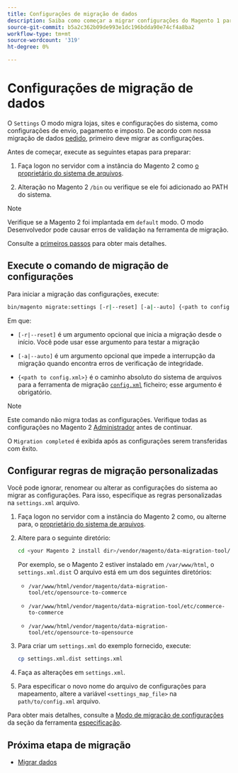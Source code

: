```yaml
---
title: Configurações de migração de dados
description: Saiba como começar a migrar configurações do Magento 1 para o Magento 2 com o [!DNL Data Migration Tool].
source-git-commit: b5a2c362b09de993e1dc196bdda90e74cf4a8ba2
workflow-type: tm+mt
source-wordcount: '319'
ht-degree: 0%

---
```



# Configurações de migração de dados

O `Settings` O modo migra lojas, sites e configurações do sistema, como configurações de envio, pagamento e imposto. De acordo com nossa migração de dados [pedido](overview.md#migration-order), primeiro deve migrar as configurações.

Antes de começar, execute as seguintes etapas para preparar:

1. Faça logon no servidor com a instância do Magento 2 como [o proprietário do sistema de arquivos](https://devdocs.magento.com/guides/v2.4/install-gde/prereq/file-sys-perms-over.html).

1. Alteração no Magento 2 `/bin` ou verifique se ele foi adicionado ao PATH do sistema.

>[!NOTE]
>
>Verifique se a Magento 2 foi implantada em `default` modo. O modo Desenvolvedor pode causar erros de validação na ferramenta de migração.


Consulte a [primeiros passos](overview.md#first-steps) para obter mais detalhes.

## Execute o comando de migração de configurações

Para iniciar a migração das configurações, execute:

```bash
bin/magento migrate:settings [-r|--reset] [-a|--auto] {<path to config.xml>}
```

Em que:

* `[-r|--reset]` é um argumento opcional que inicia a migração desde o início. Você pode usar esse argumento para testar a migração

* `[-a|--auto]` é um argumento opcional que impede a interrupção da migração quando encontra erros de verificação de integridade.

* `{<path to config.xml>}` é o caminho absoluto do sistema de arquivos para a ferramenta de migração [`config.xml`](../configure.md#configure-migration-in-vendor-folder) ficheiro; esse argumento é obrigatório.

>[!NOTE]
>
>Este comando não migra todas as configurações. Verifique todas as configurações no Magento 2 [Administrador](https://glossary.magento.com/admin) antes de continuar.


O `Migration completed` é exibida após as configurações serem transferidas com êxito.

## Configurar regras de migração personalizadas

Você pode ignorar, renomear ou alterar as configurações do sistema ao migrar as configurações. Para isso, especifique as regras personalizadas na `settings.xml` arquivo.

1. Faça logon no servidor com a instância do Magento 2 como, ou alterne para, o [proprietário do sistema de arquivos](https://devdocs.magento.com/guides/v2.4/install-gde/prereq/file-sys-perms-over.html).

1. Altere para o seguinte diretório:

   ```bash
   cd <your Magento 2 install dir>/vendor/magento/data-migration-tool/etc/<edition-to-edition>
   ```

   Por exemplo, se o Magento 2 estiver instalado em `/var/www/html`, o `settings.xml.dist` O arquivo está em um dos seguintes diretórios:

   * `/var/www/html/vendor/magento/data-migration-tool/etc/opensource-to-commerce`

   * `/var/www/html/vendor/magento/data-migration-tool/etc/commerce-to-commerce`

   * `/var/www/html/vendor/magento/data-migration-tool/etc/opensource-to-opensource`

1. Para criar um `settings.xml` do exemplo fornecido, execute:

   ```bash
   cp settings.xml.dist settings.xml
   ```

1. Faça as alterações em `settings.xml`.

1. Para especificar o novo nome do arquivo de configurações para mapeamento, altere a variável `<settings_map_file>` na `path/to/config.xml` arquivo.

Para obter mais detalhes, consulte a [Modo de migração de configurações](../technical-specification.md#settings-migration-mode) da seção da ferramenta [especificação](../technical-specification.md).

## Próxima etapa de migração

* [Migrar dados](data.md)

